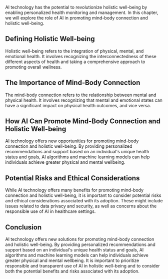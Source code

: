 

AI technology has the potential to revolutionize holistic well-being by enabling personalized health monitoring and management. In this chapter, we will explore the role of AI in promoting mind-body connection and holistic well-being.

Defining Holistic Well-being
----------------------------

Holistic well-being refers to the integration of physical, mental, and emotional health. It involves recognizing the interconnectedness of these different aspects of health and taking a comprehensive approach to promoting overall wellness.

The Importance of Mind-Body Connection
--------------------------------------

The mind-body connection refers to the relationship between mental and physical health. It involves recognizing that mental and emotional states can have a significant impact on physical health outcomes, and vice versa.

How AI Can Promote Mind-Body Connection and Holistic Well-being
---------------------------------------------------------------

AI technology offers new opportunities for promoting mind-body connection and holistic well-being. By providing personalized recommendations and support based on an individual's unique health status and goals, AI algorithms and machine learning models can help individuals achieve greater physical and mental wellbeing.

Potential Risks and Ethical Considerations
------------------------------------------

While AI technology offers many benefits for promoting mind-body connection and holistic well-being, it is important to consider potential risks and ethical considerations associated with its adoption. These might include issues related to data privacy and security, as well as concerns about the responsible use of AI in healthcare settings.

Conclusion
----------

AI technology offers new solutions for promoting mind-body connection and holistic well-being. By providing personalized recommendations and support based on an individual's unique health status and goals, AI algorithms and machine learning models can help individuals achieve greater physical and mental wellbeing. It is important to prioritize responsible and transparent use of AI in holistic well-being and to consider both the potential benefits and risks associated with its adoption.
